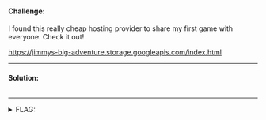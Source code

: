 #### Challenge:

I found this really cheap hosting provider to share my first game with everyone. Check it out!

https://jimmys-big-adventure.storage.googleapis.com/index.html

---

#### Solution:

```bash
```

---

<details><summary>FLAG:</summary>

```
DUCTF{Th0se_cr3ds_w3r3nt_m34nt_2_b33_th3r3}
```

</details>
<br/>
